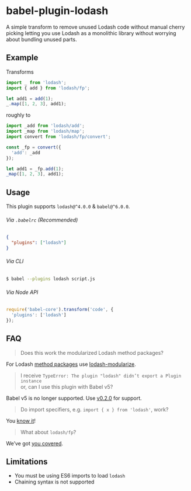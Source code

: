 # babel-plugin-lodash

A simple transform to remove unused Lodash code without manual cherry picking
letting you use Lodash as a monolithic library without worrying about bundling
unused parts.

## Example

Transforms

```js
import _ from 'lodash';
import { add } from 'lodash/fp';

let add1 = add(1);
_.map([1, 2, 3], add1);
```

roughly to

```js
import _add from 'lodash/add';
import _map from 'lodash/map';
import convert from 'lodash/fp/convert';

const _fp = convert({
  'add': _add
});

let add1 = _fp.add(1);
_map([1, 2, 3], add1);
```

## Usage

This plugin supports `lodash@^4.0.0` & `babel@^6.0.0`.

###### Via `.babelrc` (Recommended)

```json
{
  "plugins": ["lodash"]
}
```

###### Via CLI

```sh
$ babel --plugins lodash script.js
```

###### Via Node API

```js
require('babel-core').transform('code', {
  'plugins': ['lodash']
});
```

## FAQ

> Does this work the modularized Lodash method packages?

For Lodash [method packages](https://www.npmjs.com/browse/keyword/lodash-modularized)
use [lodash-modularize](https://github.com/megawac/lodash-modularize).

> I receive `TypeError: The plugin "lodash" didn’t export a Plugin instance`<br>
> or, can I use this plugin with Babel v5?

Babel v5 is no longer supported. Use [v0.2.0](https://github.com/lodash/babel-plugin-lodash/tree/0.2.0)
for support.

> Do import specifiers, e.g. `import { x } from 'lodash'`, work?

You [know it](https://github.com/lodash/babel-plugin-lodash/blob/master/test/fixtures/multi-specifier/actual.js)!

> What about `lodash/fp`?

We’ve got [you covered](https://github.com/lodash/babel-plugin-lodash/blob/master/test/fixtures/lodash-fp-specifiers/actual.js).

## Limitations

* You must be using ES6 imports to load `lodash`
* Chaining syntax is not supported
